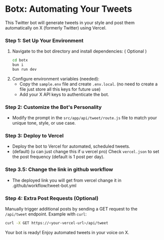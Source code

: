 # Botx: Automating Your Tweets 

This Twitter bot will generate tweets in your style and post them automatically on X (formerly Twitter) using Vercel. 

### Step 1: Set Up Your Environment
1. Navigate to the bot directory and install dependencies: ( Optional )
   ```bash
   cd botx
   bun i
   bun run dev
   ```
2. Configure environment variables (needed):
   - Copy the `sample.env` file and create `.env.local`. (no need to create a file just store all this keys for future use)
   - Add your X API keys to authenticate the bot.

### Step 2: Customize the Bot's Personality
- Modify the prompt in the `src/app/api/tweet/route.js` file to match your unique tone, style, or use case.

### Step 3: Deploy to Vercel
- Deploy the bot to Vercel for automated, scheduled tweets.
- (default) (u can just change this if u vercel pro) Check `vercel.json` to set the post frequency (default is 1 post per day).

### Step 3.5: Change the link in github workflow
- The deployed link you will get from vercel change it in .github/workflow/tweet-bot.yml


### Step 4: Extra Post Requests (Optional)
Manually trigger additional posts by sending a GET request to the `/api/tweet` endpoint.
Example with `curl`:
```bash
curl -X GET https://<your-vercel-url>/api/tweet
```

Your bot is ready! Enjoy automated tweets in your voice on X.